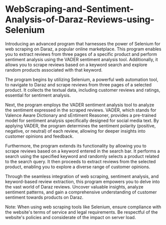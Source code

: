 # WebScraping-and-Sentiment-Analysis-of-Daraz-Reviews-using-Selenium


Introducing an advanced program that harnesses the power of Selenium for web scraping on Daraz, a popular online marketplace. 
This program enables you to extract reviews from three pages of a specific product and perform sentiment analysis using the VADER sentiment analysis tool. Additionally, it allows you to scrape reviews based on a keyword search and explore random products associated with that keyword.

The program begins by utilizing Selenium, a powerful web automation tool, to navigate to Daraz and scrape reviews from three pages of a selected product. It collects the textual data, including customer reviews and ratings, essential for sentiment analysis.

Next, the program employs the VADER sentiment analysis tool to analyze the sentiment expressed in the scraped reviews. VADER, which stands for Valence Aware Dictionary and sEntiment Reasoner, provides a pre-trained model for sentiment analysis specifically designed for social media text. By applying VADER, the program determines the sentiment polarity (positive, negative, or neutral) of each review, allowing for deeper insights into customer opinions and feedback.

Furthermore, the program extends its functionality by allowing you to scrape reviews based on a keyword entered in the search bar. It performs a search using the specified keyword and randomly selects a product related to the search query. It then proceeds to extract reviews from the selected product, enabling you to explore a diverse range of customer opinions.

Through the seamless integration of web scraping, sentiment analysis, and keyword-based review extraction, this program empowers you to delve into the vast world of Daraz reviews. Uncover valuable insights, analyze sentiment patterns, and gain a comprehensive understanding of customer sentiment towards products on Daraz.

Note: When using web scraping tools like Selenium, ensure compliance with the website's terms of service and legal requirements. Be respectful of the website's policies and considerate of the impact on server load.
